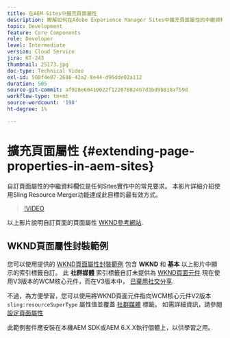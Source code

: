 ```yaml
---
title: 在AEM Sites中擴充頁面屬性
description: 瞭解如何在Adobe Experience Manager Sites中擴充頁面屬性的中繼資料欄位。 本影片詳細介紹使用Sling Resource Merger功能達成此目標的最有效方式。
topic: Development
feature: Core Components
role: Developer
level: Intermediate
version: Cloud Service
jira: KT-243
thumbnail: 25173.jpg
doc-type: Technical Video
exl-id: 500f4e07-2686-42a2-8e44-d96dde02a112
duration: 505
source-git-commit: af928e60410022f12207082467d3bd9b818af59d
workflow-type: tm+mt
source-wordcount: '198'
ht-degree: 1%

---
```


# 擴充頁面屬性 {#extending-page-properties-in-aem-sites}

自訂頁面屬性的中繼資料欄位是任何Sites實作中的常見要求。 本影片詳細介紹使用Sling Resource Merger功能達成此目標的最有效方式。

>[!VIDEO](https://video.tv.adobe.com/v/25173?quality=12&learn=on)

以上影片說明自訂頁面的頁面屬性 [WKND參考網站](https://github.com/adobe/aem-guides-wknd).

## WKND頁面屬性封裝範例

您可以使用提供的 [WKND頁面屬性封裝範例](./assets/WKND-PageProperties-Example-Dialog-1.0.zip) 包含 **WKND** 和 **基本** 以上影片中顯示的索引標籤自訂。 此 **社群媒體** 索引標籤自訂未提供為 [WKND頁面元件](https://github.com/adobe/aem-guides-wknd/blob/main/ui.apps/src/main/content/jcr_root/apps/wknd/components/page/.content.xml#L5) 現在使用V3版本的WCM核心元件，而在V3版本中， [已棄用社交分享](https://github.com/adobe/aem-core-wcm-components/pull/1930).

不過，為方便學習，您可以使用將WKND頁面元件指向WCM核心元件V2版本 `sling:resourceSuperType` 屬性值並覆蓋 [社群媒體](https://github.com/adobe/aem-core-wcm-components/blob/main/content/src/content/jcr_root/apps/core/wcm/components/page/v2/page/_cq_dialog/.content.xml#L95) 標籤。 如需詳細資訊，請參閱 [設定頁面屬性](https://experienceleague.adobe.com/docs/experience-manager-65/developing/extending-aem/page-properties-views.html#configuring-your-page-properties)

此範例套件應安裝在本機AEM SDK或AEM 6.X.X執行個體上，以供學習之用。
